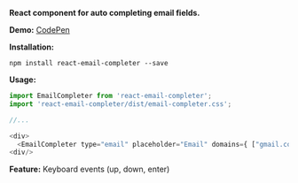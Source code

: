**React component for auto completing email fields.**


**Demo:**
<a href="http://codepen.io/bullet_tooth/pen/zNGrWw" target="_blank">CodePen</a>

**Installation:**
```node
npm install react-email-completer --save
```


**Usage:**
```javascript
import EmailCompleter from 'react-email-completer';
import 'react-email-completer/dist/email-completer.css';

//...

<div>
  <EmailCompleter type="email" placeholder="Email" domains={ ["gmail.com", "yahoo.com"] } />
<div/>
```


**Feature:** Keyboard events (up, down, enter)
